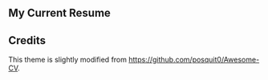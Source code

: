 ## My Current Resume

## Credits

This theme is slightly modified from https://github.com/posquit0/Awesome-CV.